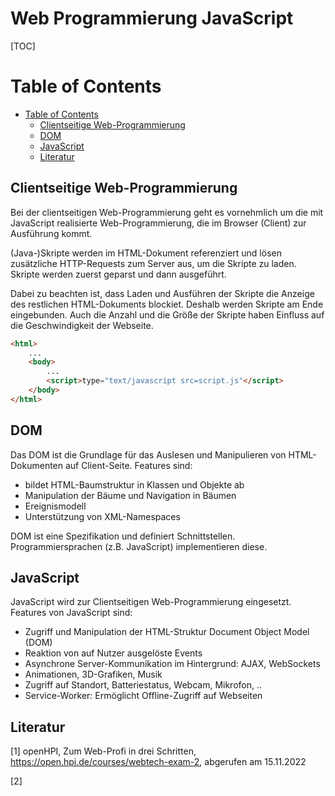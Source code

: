 # Web Programmierung JavaScript

[TOC]

Table of Contents
=================

* [Table of Contents](#table-of-contents)
  * [Clientseitige Web-Programmierung](#clientseitige-web-programmierung)
  * [DOM](#dom)
  * [JavaScript](#javascript)
  * [Literatur](#literatur)

## Clientseitige Web-Programmierung

Bei der clientseitigen Web-Programmierung geht es vornehmlich um die mit JavaScript realisierte Web-Programmierung, die im Browser (Client) zur Ausführung kommt. 

(Java-)Skripte werden im HTML-Dokument referenziert und lösen zusätzliche HTTP-Requests zum Server aus, um die Skripte zu laden. Skripte werden zuerst geparst und dann ausgeführt. 

Dabei zu beachten ist, dass Laden und Ausführen der Skripte die Anzeige des restlichen HTML-Dokuments blockiet. Deshalb werden Skripte am Ende eingebunden. Auch die Anzahl und die Größe der Skripte haben Einfluss auf die Geschwindigkeit der Webseite. 

```html
<html>
    ...
    <body>
        ...
        <script>type="text/javascript src=script.js"</script>
    </body>
</html>
```

 

## DOM

Das DOM ist die Grundlage für das Auslesen und Manipulieren von HTML-Dokumenten auf Client-Seite. Features sind:

- bildet HTML-Baumstruktur in Klassen und Objekte ab
- Manipulation der Bäume und Navigation in Bäumen
- Ereignismodell
- Unterstützung von XML-Namespaces

DOM ist eine Spezifikation und definiert Schnittstellen. Programmiersprachen (z.B. JavaScript) implementieren diese. 

## JavaScript

JavaScript wird zur Clientseitigen Web-Programmierung eingesetzt. Features von JavaScript sind:

- Zugriff und Manipulation der HTML-Struktur Document Object Model (DOM)
- Reaktion von auf Nutzer ausgelöste Events
- Asynchrone Server-Kommunikation im Hintergrund: AJAX, WebSockets
- Animationen, 3D-Grafiken, Musik
- Zugriff auf Standort, Batteriestatus, Webcam, Mikrofon, ..
- Service-Worker: Ermöglicht Offline-Zugriff auf Webseiten



## Literatur 

[1] openHPI, Zum Web-Profi in drei Schritten, https://open.hpi.de/courses/webtech-exam-2, abgerufen am 15.11.2022

[2]



